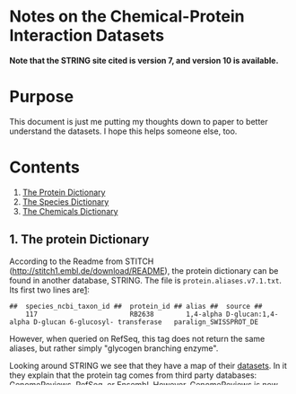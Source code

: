 Notes on the Chemical-Protein Interaction Datasets
==================================================

**Note that the STRING site cited is version 7, and version 10 is available.**

# Purpose

This document is just me putting my thoughts down to paper to better understand the datasets. I hope this helps someone else, too.

# Contents

1. [The Protein Dictionary](#ProteinDic)
2. [The Species Dictionary](#SpeciesDic)
3. [The Chemicals Dictionary](#ChemicalsDic)

## 1. The protein Dictionary <a name="ProteinDic"></a>

According to the Readme from STITCH (http://stitch1.embl.de/download/README), the protein dictionary can be found in another database, STRING. The file is `protein.aliases.v7.1.txt`. Its first two lines are[1](#note1):

```
##  species_ncbi_taxon_id ##  protein_id ## alias ##  source ##
    117                       RB2638        1,4-alpha D-glucan:1,4-alpha D-glucan 6-glucosyl- transferase	paralign_SWISSPROT_DE
```

However, when queried on RefSeq, this tag does not return the same aliases, but rather simply "glycogen branching enzyme".

Looking around STRING we see that they have a map of their [datasets](http://string71.embl.de/newstring_download/database.schema.v7.1.pdf). In it they explain that the protein tag comes from third party databases: GenomeReviews, RefSeq, or Ensembl. However, GenomeReviews is now defunct and forwards to Ensembl.

As an example, consider the CPI pair (in Python dictionary format):

```python
'CID000007215' : ('117.RB7803', '229')
```

`117` is the species, and `RB7803` is the protein.

The protein can be found in [RefSeq](https://www.ncbi.nlm.nih.gov). It actually points to a DNA sequence, but it has a protein associated with it (uroporphyrinogen III synthase, uroporhyrinogen decarboxylase)

For another CPI pair,
```python
'CID006918553' : ('7955.ENSDARP00000041069', '278')
```

`ENSDARP00000041069`... points to a DNA sequence on [Ensembl](http://useast.ensembl.org). This only points to a DNA sequence, but the search result yields "ENSDARG00000032319", which is associated with the protein "mest". `"ENSDARP00000041069"`, however, does return results for a DNA sequence that is associated with "mest". I do not understand why this protein tag does not link directly to its associated gene.

## 2. The Species Dictionary <a name="SpeciesDic"></a>

The species dictionary is located in file the `species.v7.1.txt`.

The first two lines are:

```
##  taxon_id  STRING_type STRING_name_compact     official_name_NCBI
    117       core        Rhodopirellula baltica  Rhodopirellula baltica (strain 1)
```

## 3. The Chemicals Dictionary <a name="ChemicalsDic"></a>

The chemicals dictionary is in `chemicals.v1.10.tsv`. The first two lines are:

```
chemical      name                molecular_weight    SMILES_string
CID000000001  acetyl-L-carnitine  203.236             CC(=O)OC(CC(=O)[O-])C[N+](C)(C)C
```
# Endnotes <a name="Endnotes"></a>

1. <a name="noteFileLegibility"></a> The file is not spaced as shown. The file is tab-delimited. The spacing was added for better legibility.
